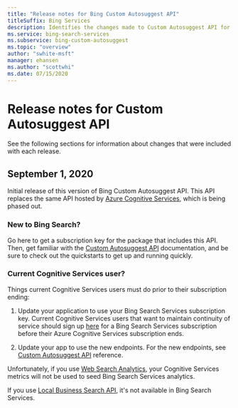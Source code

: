 ```yaml
---
title: "Release notes for Bing Custom Autosuggest API"
titleSuffix: Bing Services
description: Identifies the changes made to Custom Autosuggest API for each release.
ms.service: bing-search-services
ms.subservice: bing-custom-autosuggest
ms.topic: "overview"
author: "swhite-msft"
manager: ehansen
ms.author: "scottwhi"
ms.date: 07/15/2020
---
```


# Release notes for Custom Autosuggest API

See the following sections for information about changes that were included with each release.

## September 1, 2020

Initial release of this version of Bing Custom Autosuggest API. This API replaces the same API hosted by <a href="https://docs.microsoft.com/en-us/azure/cognitive-services/bing-custom-autosuggest/" target="_blank">Azure Cognitive Services</a>, which is being phased out. 

### New to Bing Search?

Go here to get a subscription key for the package that includes this API. Then, get familiar with the [Custom Autosuggest API](overview.md) documentation, and be sure to check out the quickstarts to get up and running quickly.


### Current Cognitive Services user?

Things current Cognitive Services users must do prior to their subscription ending:

1. Update your application to use your Bing Search Services subscription key. Current Cognitive Services users that want to maintain continuity of service should sign up [here](???) for a Bing Search Services subscription before their Azure Cognitive Services subscription ends. 
  
2. Update your app to use the new endpoints. For the new endpoints, see [Custom Autosuggest API](reference/endpoints.md) reference.

Unfortunately, if you use <a href="https://docs.microsoft.com/en-us/azure/cognitive-services/bing-web-search/bing-web-stats" target="_blank">Web Search Analytics</a>, your Cognitive Services metrics will not be used to seed Bing Search Services analytics.

If you use <a href="https://docs.microsoft.com/en-us/azure/cognitive-services/bing-local-business-search/local-search-reference" target="_blank">Local Business Search API</a>, it's not available in Bing Search Services. 
